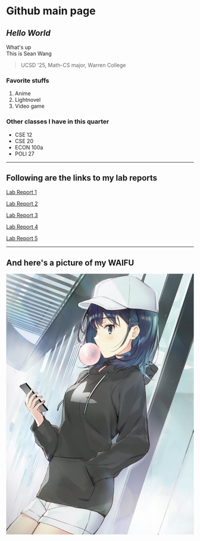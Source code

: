 # Github main page

## __*Hello World*__  

What's up  
This is Sean Wang  
> UCSD '25, Math-CS major, Warren College

### Favorite stuffs

1. Anime
2. Lightnovel
3. Video game

### Other classes I have in this quarter

- CSE 12
- CSE 20
- ECON 100a
- POLI 27

---

## Following are the links to my lab reports

[Lab Report 1](https://swang0222.github.io/cse15l-lab-reports/lab-report-1-week-2.html)  

[Lab Report 2](https://swang0222.github.io/cse15l-lab-reports/lab-report-2-week-4.html)

[Lab Report 3](https://swang0222.github.io/cse15l-lab-reports/lab-report-3-week-6.html)

[Lab Report 4](https://swang0222.github.io/cse15l-lab-reports/lab-report-4-week-8.html)

[Lab Report 5](https://swang0222.github.io/cse15l-lab-reports/lab-report-5-week-10.html)

---

## And here's a picture of my __WAIFU__

![nanase!](screenshots-lab1/nanase.JPG)
